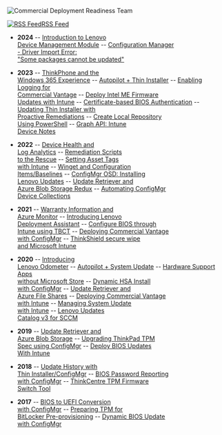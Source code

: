 ![Commercial Deployment Readiness Team](https://blog.lenovocdrt.com/img/logo.png)

[![RSS Feed](https://blog.lenovocdrt.com/img/feed-icon.png)RSS Feed](https://blog.lenovocdrt.com/feed.xml)

- **2024**
-- [Introduction to Lenovo <br>Device Management Module](2024/intro_ldmm.md)
-- [Configuration Manager<br> - Driver Import Error: <br> "Some packages cannot be updated"](2024/cm_drivers_import.md)

- **2023**
-- [ThinkPhone and the <br> Windows 365 Experience](2023/thinkphone_w365.md)
-- [Autopilot + Thin Installer](2023/ap_ti.md)
-- [Enabling Logging for <br> Commercial Vantage](2023/cv_su_logging.md)
-- [Deploy Intel ME Firmware <br> Updates with Intune](2023/update_intel_mefw.md)
-- [Certificate-based BIOS Authentication](2023/cert_based_bios_authentication.md)
-- [Updating Thin Installer with <br> Proactive Remediations](2023/ti_winget_pr.md)
-- [Create Local Repository<br>Using PowerShell](2023/scripted_repo_creation.md)
-- [Graph API: Intune <br> Device Notes](2023/intune_device_notes.md)

- **2022**
-- [Device Health and <br> Log Analytics](2022/log_analytics_device_health.md)
-- [Remediation Scripts <br> to the Rescue](2022/qualcomm_remediation.md.md)
-- [Setting Asset Tags <br> with Intune](2022/intune_asset_tag.md)
-- [Winget and Configuration <br> Items/Baselines](2022/configmgr_ci_cb_winget.md)
-- [ConfigMgr OSD: Installing <br> Lenovo Updates](2022/configmgr_osd_updates.md)
-- [Update Retriever and <br> Azure Blob Storage Redux](2022/ur_az_blob_redux.md)
-- [Automating ConfigMgr <br> Device Collections](2022/configmgr_device_collections.md)

- **2021**
-- [Warranty Information and <br> Azure Monitor](2021/az_monitor_warranty.md)
-- [Introducing Lenovo <br> Deployment Assistant](2021/intro_lda.md)
-- [Configure BIOS through <br> Intune using TBCT](2021/intune_bios_settings.md)
-- [Deploying Commercial Vantage <br> with ConfigMgr](2021/cv_configmgr_deploy.md)
-- [ThinkShield secure wipe <br> and Microsoft Intune](2021/thinkshield_secure_wipe.md)

- **2020**
-- [Introducing <br> Lenovo Odometer](2020/odometer.md)
-- [Autopilot + System Update](2020/ap_su.md)
-- [Hardware Support Apps <br> without Microsoft Store](2020/hsa-1.md)
-- [Dynamic HSA Install <br> with ConfigMgr](2020/dynamic_hsa.md)
-- [Update Retriever and <br> Azure File Shares](2020/ur_az_fs.md)
-- [Deploying Commercial Vantage <br> with Intune](2020/cv_intune_deploy.md)
-- [Managing System Update <br> with Intune](2020/manage_su_intune.md)
-- [Lenovo Updates <br> Catalog v3 for SCCM](2020/lucv3.md)

- **2019**
-- [Update Retriever and <br> Azure Blob Storage](2019/ur_az_blob.md)
-- [Upgrading ThinkPad TPM <br> Spec using ConfigMgr](2019/tpm_upgrade.md)
-- [Deploy BIOS Updates <br> With Intune](2019/intune_bios_deploy.md)

- **2018**
-- [Update History with <br> Thin Installer/ConfigMgr](2018/ti_update_history_configmgr.md) 
-- [BIOS Password Reporting <br> with ConfigMgr](2018/bios_reporting.md)
-- [ThinkCentre TPM Firmware <br> Switch Tool](2018/tc_tpm_fwswitch_tool.md)

- **2017**
-- [BIOS to UEFI Conversion <br> with ConfigMgr](2017/bios_to_uefi.md)
-- [Preparing TPM for <br> BitLocker Pre-provisioning](2017/tpm_pre_provision.md)
-- [Dynamic BIOS Update <br> with ConfigMgr](2017/dynamic_bios_update.md)